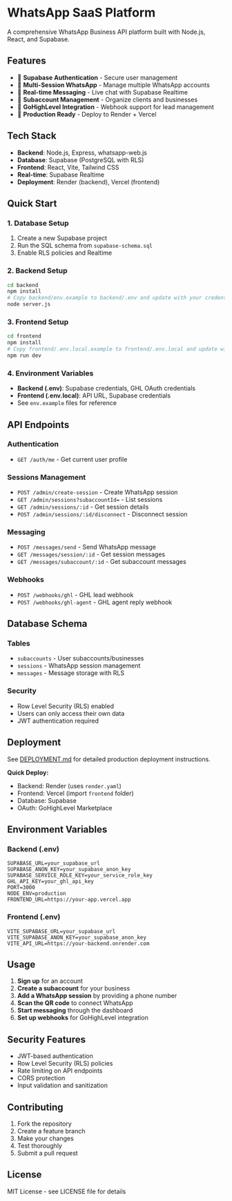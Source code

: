 # WhatsApp SaaS Platform

A comprehensive WhatsApp Business API platform built with Node.js, React, and Supabase.

## Features

- 🔐 **Supabase Authentication** - Secure user management
- 📱 **Multi-Session WhatsApp** - Manage multiple WhatsApp accounts
- 💬 **Real-time Messaging** - Live chat with Supabase Realtime
- 🏢 **Subaccount Management** - Organize clients and businesses
- 🔗 **GoHighLevel Integration** - Webhook support for lead management
- 🚀 **Production Ready** - Deploy to Render + Vercel

## Tech Stack

- **Backend**: Node.js, Express, whatsapp-web.js
- **Database**: Supabase (PostgreSQL with RLS)
- **Frontend**: React, Vite, Tailwind CSS
- **Real-time**: Supabase Realtime
- **Deployment**: Render (backend), Vercel (frontend)

## Quick Start

### 1. Database Setup
1. Create a new Supabase project
2. Run the SQL schema from `supabase-schema.sql`
3. Enable RLS policies and Realtime

### 2. Backend Setup
```bash
cd backend
npm install
# Copy backend/env.example to backend/.env and update with your credentials
node server.js
```

### 3. Frontend Setup
```bash
cd frontend
npm install
# Copy frontend/.env.local.example to frontend/.env.local and update with your credentials
npm run dev
```

### 4. Environment Variables
- **Backend (.env)**: Supabase credentials, GHL OAuth credentials
- **Frontend (.env.local)**: API URL, Supabase credentials
- See `env.example` files for reference

## API Endpoints

### Authentication
- `GET /auth/me` - Get current user profile

### Sessions Management
- `POST /admin/create-session` - Create WhatsApp session
- `GET /admin/sessions?subaccountId=` - List sessions
- `GET /admin/sessions/:id` - Get session details
- `POST /admin/sessions/:id/disconnect` - Disconnect session

### Messaging
- `POST /messages/send` - Send WhatsApp message
- `GET /messages/session/:id` - Get session messages
- `GET /messages/subaccount/:id` - Get subaccount messages

### Webhooks
- `POST /webhooks/ghl` - GHL lead webhook
- `POST /webhooks/ghl-agent` - GHL agent reply webhook

## Database Schema

### Tables
- `subaccounts` - User subaccounts/businesses
- `sessions` - WhatsApp session management
- `messages` - Message storage with RLS

### Security
- Row Level Security (RLS) enabled
- Users can only access their own data
- JWT authentication required

## Deployment

See [DEPLOYMENT.md](DEPLOYMENT.md) for detailed production deployment instructions.

**Quick Deploy:**
- Backend: Render (uses `render.yaml`)
- Frontend: Vercel (import `frontend` folder)
- Database: Supabase
- OAuth: GoHighLevel Marketplace

## Environment Variables

### Backend (.env)
```
SUPABASE_URL=your_supabase_url
SUPABASE_ANON_KEY=your_supabase_anon_key
SUPABASE_SERVICE_ROLE_KEY=your_service_role_key
GHL_API_KEY=your_ghl_api_key
PORT=3000
NODE_ENV=production
FRONTEND_URL=https://your-app.vercel.app
```

### Frontend (.env)
```
VITE_SUPABASE_URL=your_supabase_url
VITE_SUPABASE_ANON_KEY=your_supabase_anon_key
VITE_API_URL=https://your-backend.onrender.com
```

## Usage

1. **Sign up** for an account
2. **Create a subaccount** for your business
3. **Add a WhatsApp session** by providing a phone number
4. **Scan the QR code** to connect WhatsApp
5. **Start messaging** through the dashboard
6. **Set up webhooks** for GoHighLevel integration

## Security Features

- JWT-based authentication
- Row Level Security (RLS) policies
- Rate limiting on API endpoints
- CORS protection
- Input validation and sanitization

## Contributing

1. Fork the repository
2. Create a feature branch
3. Make your changes
4. Test thoroughly
5. Submit a pull request

## License

MIT License - see LICENSE file for details
